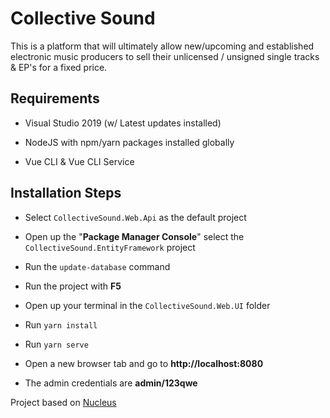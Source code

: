 # Collective Sound

This is a platform that will ultimately allow new/upcoming and established electronic music producers
to sell their unlicensed / unsigned single tracks & EP's for a fixed price.


## Requirements

- Visual Studio 2019 (w/ Latest updates installed)

- NodeJS with npm/yarn packages installed globally

- Vue CLI & Vue CLI Service

## Installation Steps

- Select `CollectiveSound.Web.Api` as the default project

- Open up the "**Package Manager Console**" select the `CollectiveSound.EntityFramework` project 

- Run the `update-database` command

- Run the project with **F5**

- Open up your terminal in the `CollectiveSound.Web.UI` folder

- Run `yarn install`

- Run `yarn serve`

- Open a new browser tab and go to **http://localhost:8080**
	
- The admin credentials are **admin/123qwe**


Project based on [Nucleus](https://github.com/alirizaadiyahsi/Nucleus)
